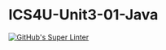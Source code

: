 # ICS4U-Unit3-01-Java

[![GitHub's Super Linter](https://github.com/Felipe-Affonso047/ICS4U-Unit3-01-Java/workflows/GitHub's%20Super%20Linter/badge.svg)](https://github.com/Felipe-Affonso047/ICS4U-Unit3-01-Java/actions)
